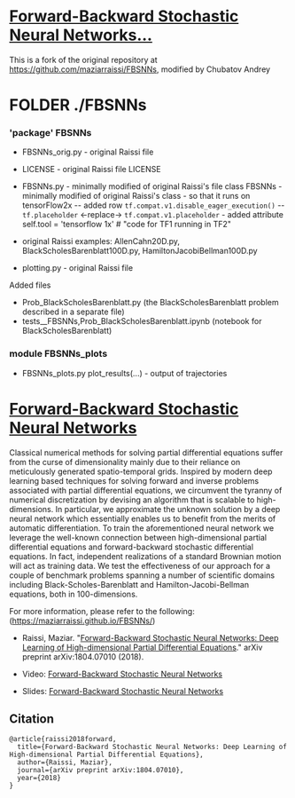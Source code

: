 # [Forward-Backward Stochastic Neural Networks...](https://github.com/.../FBSNNs.../) #
This is a fork of the original repository at https://github.com/maziarraissi/FBSNNs, modified by Chubatov Andrey


# FOLDER ./FBSNNs

### 'package' FBSNNs
* FBSNNs_orig.py - original Raissi file
* LICENSE - original Raissi file LICENSE

* FBSNNs.py - minimally modified of original Raissi's file
    class FBSNNs - minimally modified of original Raissi's class
        - so that it runs on tensorFlow2x
            -- added row 
                `tf.compat.v1.disable_eager_execution()`
            -- `tf.placeholder` <-replace-> `tf.compat.v1.placeholder`
        - added attribute self.tool = 'tensorflow 1x' # "code for TF1 running in TF2"
* original Raissi examples: AllenCahn20D.py, BlackScholesBarenblatt100D.py, HamiltonJacobiBellman100D.py
* plotting.py - original Raissi file

Added files
* Prob_BlackScholesBarenblatt.py (the BlackScholesBarenblatt problem described in a separate file)
* tests__FBSNNs,Prob_BlackScholesBarenblatt.ipynb (notebook for BlackScholesBarenblatt)

### module FBSNNs_plots
* FBSNNs_plots.py
    plot_results(...) - output of trajectories 



# [Forward-Backward Stochastic Neural Networks](https://maziarraissi.github.io/FBSNNs/)

Classical numerical methods for solving partial differential equations suffer from the curse of dimensionality mainly due to their reliance on meticulously generated spatio-temporal grids. Inspired by modern deep learning based techniques for solving forward and inverse problems associated with partial differential equations, we circumvent the tyranny of numerical discretization by devising an algorithm that is scalable to high-dimensions. In particular, we approximate the unknown solution by a deep neural network which essentially enables us to benefit from the merits of automatic differentiation. To train the aforementioned neural network we leverage the well-known connection between high-dimensional partial differential equations and forward-backward stochastic differential equations. In fact, independent realizations of a standard Brownian motion will act as training data. We test the effectiveness of our approach for a couple of benchmark problems spanning a number of scientific domains including Black-Scholes-Barenblatt and Hamilton-Jacobi-Bellman equations, both in 100-dimensions. 

For more information, please refer to the following: (https://maziarraissi.github.io/FBSNNs/)

  - Raissi, Maziar. "[Forward-Backward Stochastic Neural Networks: Deep Learning of High-dimensional Partial Differential Equations](https://arxiv.org/abs/1804.07010)." arXiv preprint arXiv:1804.07010 (2018).
  
  - Video: [Forward-Backward Stochastic Neural Networks](https://youtu.be/-Pu_ZTJsMyA)
  
  - Slides: [Forward-Backward Stochastic Neural Networks](https://github.com/maziarraissi/FBSNNs/blob/master/docs/FBSNNs.pdf)

## Citation

    @article{raissi2018forward,
      title={Forward-Backward Stochastic Neural Networks: Deep Learning of High-dimensional Partial Differential Equations},
      author={Raissi, Maziar},
      journal={arXiv preprint arXiv:1804.07010},
      year={2018}
    }